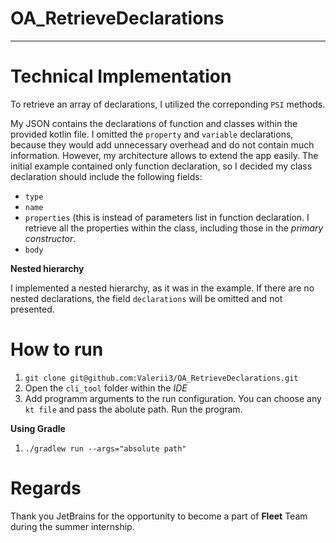 # OA_RetrieveDeclarations
---

# Technical Implementation
To retrieve an array of declarations, I utilized the correponding `PSI` methods. 

My JSON contains the declarations of function and classes within the provided kotlin file. I omitted the `property` and `variable` declarations, because they would add unnecessary overhead and do not contain much information. However, my architecture allows to extend the app easily. The initial example contained only function declaration, so I decided my class declaration should include the following fields:

* `type`
* `name`
* `properties` (this is instead of parameters list in function declaration. I retrieve all the properties within the class, including those in the *primary constructor*.
* `body`

**Nested hierarchy**

I implemented a nested hierarchy, as it was in the example. If there are no nested declarations, the field `declarations` will be omitted and not presented.

# How to run
1. `git clone git@github.com:Valerii3/OA_RetrieveDeclarations.git`
2. Open the `cli_tool` folder within the *IDE*
3. Add programm arguments to the run configuration. You can choose any `kt file` and pass the abolute path. Run the program.

**Using Gradle**

1. `./gradlew run --args="absolute path"`

# Regards
Thank you JetBrains for the opportunity to become a part of **Fleet** Team during the summer internship.

